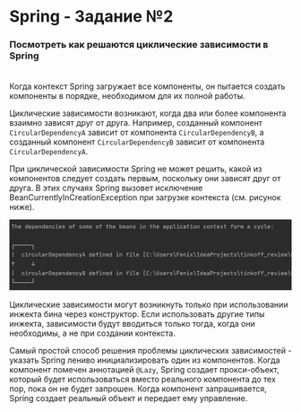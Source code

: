# Spring - Задание №2

### Посмотреть как решаются циклические зависимости в Spring<br/><br/>

Когда контекст Spring загружает все компоненты, он пытается создать компоненты 
в порядке, необходимом для их полной работы.

Циклические зависимости возникают, когда два или более компонента 
взаимно зависят друг от друга. Например, созданный компонент `CircularDependencyA` 
зависит от компонента `CircularDependencyB`, а созданный компонент `CircularDependencyB` 
зависит от компонента `CircularDependencyA`.

При циклической зависимости Spring не может решить, какой из 
компонентов следует создать первым, поскольку они зависят друг 
от друга. В этих случаях Spring вызовет исключение 
BeanCurrentlyInCreationException при загрузке контекста (см. рисунок ниже). 

![Циклические зависимости](Task2.png)

Циклические зависимости могут возникнуть только при использовании 
инжекта бина через конструктор. Если использовать другие типы инжекта,
зависимости будут вводиться только тогда, когда они необходимы, а не при создании контекста.

Самый простой способ решения проблемы циклических зависимостей - 
указать Spring лениво инициализировать один из компонентов.
Когда компонент помечен аннотацией `@Lazy`, Spring создает прокси-объект, 
который будет использоваться вместо реального компонента до тех пор, 
пока он не будет запрошен. Когда компонент запрашивается, Spring 
создает реальный объект и передает ему управление.